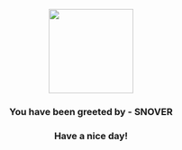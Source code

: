 <p align="center">
            <img src="https://raw.githubusercontent.com/PokeAPI/sprites/master/sprites/pokemon/459.png" width="150" height="150">
          </p>
          <h3 align="center">You have been greeted by - <b>SNOVER</b></h3>
          <h3 align="center">Have a nice day!</h3>
